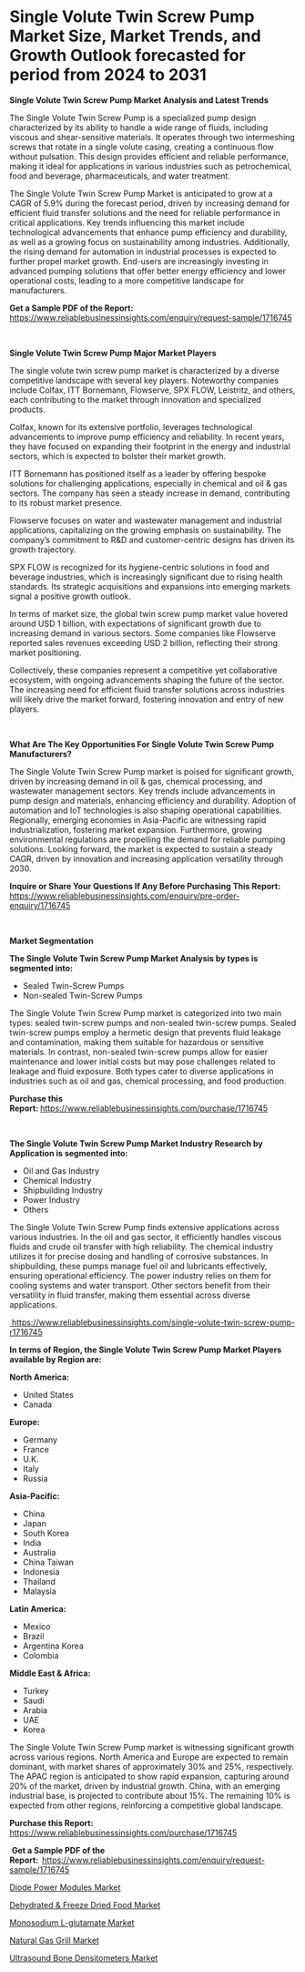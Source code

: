 <p><h1>Single Volute Twin Screw Pump Market Size, Market Trends, and Growth Outlook forecasted for period from 2024 to 2031</h1></p><p><strong>Single Volute Twin Screw Pump Market Analysis and Latest Trends</strong></p>
<p><p>The Single Volute Twin Screw Pump is a specialized pump design characterized by its ability to handle a wide range of fluids, including viscous and shear-sensitive materials. It operates through two intermeshing screws that rotate in a single volute casing, creating a continuous flow without pulsation. This design provides efficient and reliable performance, making it ideal for applications in various industries such as petrochemical, food and beverage, pharmaceuticals, and water treatment.</p><p>The Single Volute Twin Screw Pump Market is anticipated to grow at a CAGR of 5.9% during the forecast period, driven by increasing demand for efficient fluid transfer solutions and the need for reliable performance in critical applications. Key trends influencing this market include technological advancements that enhance pump efficiency and durability, as well as a growing focus on sustainability among industries. Additionally, the rising demand for automation in industrial processes is expected to further propel market growth. End-users are increasingly investing in advanced pumping solutions that offer better energy efficiency and lower operational costs, leading to a more competitive landscape for manufacturers.</p></p>
<p><strong>Get a Sample PDF of the Report:&nbsp;</strong> <a href="https://www.reliablebusinessinsights.com/enquiry/request-sample/1716745?utm_campaign=60&utm_medium=2&utm_source=Github&utm_content=ia&utm_term=10102024&utm_id=single-volute-twin-screw-pump">https://www.reliablebusinessinsights.com/enquiry/request-sample/1716745</a></p>
<p>&nbsp;</p>
<p><strong>Single Volute Twin Screw Pump Major Market Players</strong></p>
<p><p>The single volute twin screw pump market is characterized by a diverse competitive landscape with several key players. Noteworthy companies include Colfax, ITT Bornemann, Flowserve, SPX FLOW, Leistritz, and others, each contributing to the market through innovation and specialized products.</p><p>Colfax, known for its extensive portfolio, leverages technological advancements to improve pump efficiency and reliability. In recent years, they have focused on expanding their footprint in the energy and industrial sectors, which is expected to bolster their market growth.</p><p>ITT Bornemann has positioned itself as a leader by offering bespoke solutions for challenging applications, especially in chemical and oil & gas sectors. The company has seen a steady increase in demand, contributing to its robust market presence.</p><p>Flowserve focuses on water and wastewater management and industrial applications, capitalizing on the growing emphasis on sustainability. The company’s commitment to R&D and customer-centric designs has driven its growth trajectory.</p><p>SPX FLOW is recognized for its hygiene-centric solutions in food and beverage industries, which is increasingly significant due to rising health standards. Its strategic acquisitions and expansions into emerging markets signal a positive growth outlook.</p><p>In terms of market size, the global twin screw pump market value hovered around USD 1 billion, with expectations of significant growth due to increasing demand in various sectors. Some companies like Flowserve reported sales revenues exceeding USD 2 billion, reflecting their strong market positioning.</p><p>Collectively, these companies represent a competitive yet collaborative ecosystem, with ongoing advancements shaping the future of the sector. The increasing need for efficient fluid transfer solutions across industries will likely drive the market forward, fostering innovation and entry of new players.</p></p>
<p>&nbsp;</p>
<p><strong>What Are The Key Opportunities For Single Volute Twin Screw Pump Manufacturers?</strong></p>
<p><p>The Single Volute Twin Screw Pump market is poised for significant growth, driven by increasing demand in oil & gas, chemical processing, and wastewater management sectors. Key trends include advancements in pump design and materials, enhancing efficiency and durability. Adoption of automation and IoT technologies is also shaping operational capabilities. Regionally, emerging economies in Asia-Pacific are witnessing rapid industrialization, fostering market expansion. Furthermore, growing environmental regulations are propelling the demand for reliable pumping solutions. Looking forward, the market is expected to sustain a steady CAGR, driven by innovation and increasing application versatility through 2030.</p></p>
<p><strong>Inquire or Share Your Questions If Any Before Purchasing This Report:</strong> <a href="https://www.reliablebusinessinsights.com/enquiry/pre-order-enquiry/1716745?utm_campaign=60&utm_medium=2&utm_source=Github&utm_content=ia&utm_term=10102024&utm_id=single-volute-twin-screw-pump">https://www.reliablebusinessinsights.com/enquiry/pre-order-enquiry/1716745</a></p>
<p>&nbsp;</p>
<p><strong>Market Segmentation</strong></p>
<p><strong>The Single Volute Twin Screw Pump Market Analysis by types is segmented into:</strong></p>
<p><ul><li>Sealed Twin-Screw Pumps</li><li>Non-sealed Twin-Screw Pumps</li></ul></p>
<p><p>The Single Volute Twin Screw Pump market is categorized into two main types: sealed twin-screw pumps and non-sealed twin-screw pumps. Sealed twin-screw pumps employ a hermetic design that prevents fluid leakage and contamination, making them suitable for hazardous or sensitive materials. In contrast, non-sealed twin-screw pumps allow for easier maintenance and lower initial costs but may pose challenges related to leakage and fluid exposure. Both types cater to diverse applications in industries such as oil and gas, chemical processing, and food production.</p></p>
<p><strong>Purchase this Report:&nbsp;</strong><a href="https://www.reliablebusinessinsights.com/purchase/1716745?utm_campaign=60&utm_medium=2&utm_source=Github&utm_content=ia&utm_term=10102024&utm_id=single-volute-twin-screw-pump">https://www.reliablebusinessinsights.com/purchase/1716745</a></p>
<p>&nbsp;</p>
<p><strong>The Single Volute Twin Screw Pump Market Industry Research by Application is segmented into:</strong></p>
<p><ul><li>Oil and Gas Industry</li><li>Chemical Industry</li><li>Shipbuilding Industry</li><li>Power Industry</li><li>Others</li></ul></p>
<p><p>The Single Volute Twin Screw Pump finds extensive applications across various industries. In the oil and gas sector, it efficiently handles viscous fluids and crude oil transfer with high reliability. The chemical industry utilizes it for precise dosing and handling of corrosive substances. In shipbuilding, these pumps manage fuel oil and lubricants effectively, ensuring operational efficiency. The power industry relies on them for cooling systems and water transport. Other sectors benefit from their versatility in fluid transfer, making them essential across diverse applications.</p></p>
<p><a href="https://www.reliablebusinessinsights.com/single-volute-twin-screw-pump-r1716745?utm_campaign=60&utm_medium=2&utm_source=Github&utm_content=ia&utm_term=10102024&utm_id=single-volute-twin-screw-pump">&nbsp;https://www.reliablebusinessinsights.com/single-volute-twin-screw-pump-r1716745</a></p>
<p><strong>In terms of Region, the Single Volute Twin Screw Pump Market Players available by Region are:</strong></p>
<p>
    <p> <strong> North America: </strong>
        <ul>
            <li>United States</li>
            <li>Canada</li>
        </ul>
        </p> 
    <p> <strong> Europe: </strong>
        <ul>
            <li>Germany</li>
            <li>France</li>
            <li>U.K.</li>
            <li>Italy</li>
            <li>Russia</li>
        </ul>
        </p> 
    <p> <strong> Asia-Pacific: </strong>
        <ul>
            <li>China</li>
            <li>Japan</li>
            <li>South Korea</li>
            <li>India</li>
            <li>Australia</li>
            <li>China Taiwan</li>
            <li>Indonesia</li>
            <li>Thailand</li>
            <li>Malaysia</li>
        </ul>
        </p> 
    <p> <strong> Latin America: </strong>
        <ul>
            <li>Mexico</li>
            <li>Brazil</li>
            <li>Argentina Korea</li>
            <li>Colombia</li>
        </ul>
        </p> 
    <p> <strong> Middle East & Africa: </strong>
        <ul>
            <li>Turkey</li>
            <li>Saudi</li>
            <li>Arabia</li>
            <li>UAE</li>
            <li>Korea</li>
        </ul>
    </p>
    </p>
<p><p>The Single Volute Twin Screw Pump market is witnessing significant growth across various regions. North America and Europe are expected to remain dominant, with market shares of approximately 30% and 25%, respectively. The APAC region is anticipated to show rapid expansion, capturing around 20% of the market, driven by industrial growth. China, with an emerging industrial base, is projected to contribute about 15%. The remaining 10% is expected from other regions, reinforcing a competitive global landscape.</p></p>
<p><strong>Purchase this Report: </strong><a href="https://www.reliablebusinessinsights.com/purchase/1716745?utm_campaign=60&utm_medium=2&utm_source=Github&utm_content=ia&utm_term=10102024&utm_id=single-volute-twin-screw-pump">https://www.reliablebusinessinsights.com/purchase/1716745</a></p>
<p>&nbsp;<strong>Get a Sample PDF of the Report:&nbsp;&nbsp;</strong><a href="https://www.reliablebusinessinsights.com/enquiry/request-sample/1716745?utm_campaign=60&utm_medium=2&utm_source=Github&utm_content=ia&utm_term=10102024&utm_id=single-volute-twin-screw-pump">https://www.reliablebusinessinsights.com/enquiry/request-sample/1716745</a></p>
<p><strong></strong></p>
<p><p><a href="https://www.linkedin.com/pulse/diode-power-modules-revenue-growth-report-2024-2031-score-market-d28ae?utm_campaign=60&utm_medium=2&utm_source=Github&utm_content=ia&utm_term=10102024&utm_id=single-volute-twin-screw-pump">Diode Power Modules Market</a></p><p><a href="https://issuu.com/reportprime-2/docs/dehydrated-freeze-dried-food-market_853ef67440560b?utm_campaign=60&utm_medium=2&utm_source=Github&utm_content=ia&utm_term=10102024&utm_id=single-volute-twin-screw-pump">Dehydrated & Freeze Dried Food Market</a></p><p><a href="https://issuu.com/reportprime-2/docs/monosodium-l-glutamate-market-size-_e7794c1b2f9335?utm_campaign=60&utm_medium=2&utm_source=Github&utm_content=ia&utm_term=10102024&utm_id=single-volute-twin-screw-pump">Monosodium L-glutamate Market</a></p><p><a href="https://github.com/ardellegief/Market-Research-Report-List-1/blob/main/natural-gas-grill-market.md?utm_campaign=60&utm_medium=2&utm_source=Github&utm_content=ia&utm_term=10102024&utm_id=single-volute-twin-screw-pump">Natural Gas Grill Market</a></p><p><a href="https://www.linkedin.com/pulse/global-ultrasound-bone-densitometers-market-focus-product-eu9ee?utm_campaign=60&utm_medium=2&utm_source=Github&utm_content=ia&utm_term=10102024&utm_id=single-volute-twin-screw-pump">Ultrasound Bone Densitometers Market</a></p></p>